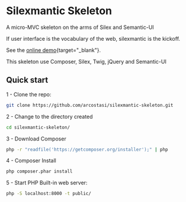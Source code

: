 Silexmantic Skeleton
=======

A micro-MVC skeleton on the arms of Silex and Semantic-UI

If user interface is the vocabulary of the web, silexmantic is the kickoff.

See the [online demo](http://arcostasi.com/silexmantic/){target="_blank"}.

This skeleton use Composer, Silex, Twig, jQuery and Semantic-UI

## Quick start

1 - Clone the repo:

```bash
git clone https://github.com/arcostasi/silexmantic-skeleton.git
```

2 - Change to the directory created

```bash
cd silexmantic-skeleton/
```

3 - Download Composer

```bash
php -r "readfile('https://getcomposer.org/installer');" | php
```

4 - Composer Install

```bash
php composer.phar install
```

5 - Start PHP Built-in web server:

```bash
php -S localhost:8000 -t public/
```
